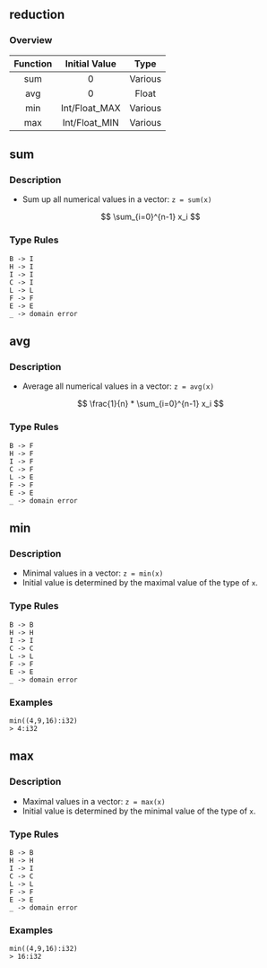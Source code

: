 ## reduction

### Overview

|Function| Initial Value | Type    |
|:------:|:-------------:|:-------:|
| sum    | 0             | Various |
| avg    | 0             | Float   |
| min    | Int/Float_MAX | Various |
| max    | Int/Float_MIN | Various |

## sum

### Description

- Sum up all numerical values in a vector: `z = sum(x)`

$$ \sum_{i=0}^{n-1} x_i $$

### Type Rules

```no-highlight
B -> I
H -> I
I -> I
C -> I
L -> L
F -> F
E -> E
_ -> domain error
```

## avg

### Description

- Average all numerical values in a vector: `z = avg(x)`

$$ \frac{1}{n} * \sum_{i=0}^{n-1} x_i $$

### Type Rules

```no-highlight
B -> F
H -> F
I -> F
C -> F
L -> E
F -> F
E -> E
_ -> domain error
```

## min

### Description

- Minimal values in a vector: `z = min(x)`
- Initial value is determined by the maximal value of the type of `x`.

### Type Rules

```no-highlight
B -> B
H -> H
I -> I
C -> C
L -> L
F -> F
E -> E
_ -> domain error
```

### Examples

```no-highlight
min((4,9,16):i32)
> 4:i32
```

## max

### Description

- Maximal values in a vector: `z = max(x)`
- Initial value is determined by the minimal value of the type of `x`.

### Type Rules

```no-highlight
B -> B
H -> H
I -> I
C -> C
L -> L
F -> F
E -> E
_ -> domain error
```

### Examples

```no-highlight
min((4,9,16):i32)
> 16:i32
```
